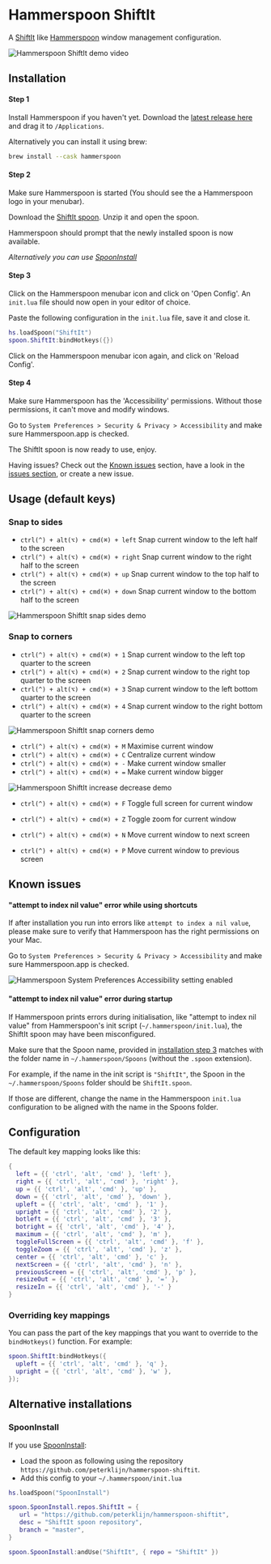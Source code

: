 # Hammerspoon ShiftIt

A [ShiftIt](https://github.com/fikovnik/ShiftIt) like [Hammerspoon](http://www.hammerspoon.org) window management configuration.

![Hammerspoon ShiftIt demo video](https://github.com/peterklijn/hammerspoon-shiftit/blob/master/images/shiftit-demo.gif?raw=true)

## Installation

#### Step 1

Install Hammerspoon if you haven't yet. Download the [latest release here](https://github.com/Hammerspoon/hammerspoon/releases/latest) and drag it to `/Applications`.

Alternatively you can install it using brew:
```bash
brew install --cask hammerspoon 
```

#### Step 2

Make sure Hammerspoon is started (You should see the a Hammerspoon logo in your menubar).

Download the [ShiftIt spoon](https://github.com/peterklijn/hammerspoon-shiftit/raw/master/Spoons/ShiftIt.spoon.zip). Unzip it and open the spoon.

Hammerspoon should prompt that the newly installed spoon is now available.

*Alternatively you can use [SpoonInstall](#spooninstall)*

#### Step 3

Click on the Hammerspoon menubar icon and click on 'Open Config'. An `init.lua` file should now open in your editor of choice.

Paste the following configuration in the `init.lua` file, save it and close it.

```lua
hs.loadSpoon("ShiftIt")
spoon.ShiftIt:bindHotkeys({})
```

Click on the Hammerspoon menubar icon again, and click on 'Reload Config'.

#### Step 4

Make sure Hammerspoon has the 'Accessibility' permissions. Without those permissions, it can't move and modify windows.

Go to `System Preferences > Security & Privacy > Accessibility` and make sure Hammerspoon.app is checked.


The ShiftIt spoon is now ready to use, enjoy.

Having issues? Check out the [Known issues](https://github.com/peterklijn/hammerspoon-shiftit#known-issues) section, have a look in the [issues section](https://github.com/peterklijn/hammerspoon-shiftit/issues), or create a new issue.

## Usage (default keys)

### Snap to sides

- `ctrl(^) + alt(⌥) + cmd(⌘) + left` Snap current window to the left half to the screen
- `ctrl(^) + alt(⌥) + cmd(⌘) + right` Snap current window to the right half to the screen
- `ctrl(^) + alt(⌥) + cmd(⌘) + up` Snap current window to the top half to the screen
- `ctrl(^) + alt(⌥) + cmd(⌘) + down` Snap current window to the bottom half to the screen

![Hammerspoon ShiftIt snap sides demo](https://github.com/peterklijn/hammerspoon-shiftit/blob/master/images/shiftit-demo-snap-sides.gif?raw=true)

### Snap to corners

- `ctrl(^) + alt(⌥) + cmd(⌘) + 1` Snap current window to the left top quarter to the screen
- `ctrl(^) + alt(⌥) + cmd(⌘) + 2` Snap current window to the right top quarter to the screen
- `ctrl(^) + alt(⌥) + cmd(⌘) + 3` Snap current window to the left bottom quarter to the screen
- `ctrl(^) + alt(⌥) + cmd(⌘) + 4` Snap current window to the right bottom quarter to the screen

![Hammerspoon ShiftIt snap corners demo](https://github.com/peterklijn/hammerspoon-shiftit/blob/master/images/shiftit-demo-snap-corners.gif?raw=true)


- `ctrl(^) + alt(⌥) + cmd(⌘) + M` Maximise current window
- `ctrl(^) + alt(⌥) + cmd(⌘) + C` Centralize current window
- `ctrl(^) + alt(⌥) + cmd(⌘) + -` Make current window smaller
- `ctrl(^) + alt(⌥) + cmd(⌘) + =` Make current window bigger

![Hammerspoon ShiftIt increase decrease demo](https://github.com/peterklijn/hammerspoon-shiftit/blob/master/images/shiftit-demo-increase-decrease.gif?raw=true)

- `ctrl(^) + alt(⌥) + cmd(⌘) + F` Toggle full screen for current window
- `ctrl(^) + alt(⌥) + cmd(⌘) + Z` Toggle zoom for current window

- `ctrl(^) + alt(⌥) + cmd(⌘) + N` Move current window to next screen
- `ctrl(^) + alt(⌥) + cmd(⌘) + P` Move current window to previous screen


## Known issues

#### "attempt to index nil value" error while using shortcuts

If after installation you run into errors like `attempt to index a nil value`, please make sure to verify that Hammerspoon has the right permissions on your Mac.

Go to `System Preferences > Security & Privacy > Accessibility` and make sure Hammerspoon.app is checked.

![Hammerspoon System Preferences Accessibility setting enabled](https://github.com/peterklijn/hammerspoon-shiftit/blob/master/images/system-preferences-big-sur.png?raw=true)

#### "attempt to index nil value" error during startup

If Hammerspoon prints errors during initialisation, like "attempt to index nil value" from Hammerspoon's init script (`~/.hammerspoon/init.lua`), the ShiftIt spoon may have been misconfigured.

Make sure that the Spoon name, provided in [installation step 3](https://github.com/peterklijn/hammerspoon-shiftit#step-3) matches with the folder name in `~/.hammerspoon/Spoons` (without the `.spoon` extension).

For example, if the name in the init script is `"ShiftIt"`, the Spoon in the `~/.hammerspoon/Spoons` folder should be `ShiftIt.spoon`.

If those are different, change the name in the Hammerspoon `init.lua` configuration to be aligned with the name in the Spoons folder.


## Configuration

The default key mapping looks like this:

```lua
{
  left = {{ 'ctrl', 'alt', 'cmd' }, 'left' },
  right = {{ 'ctrl', 'alt', 'cmd' }, 'right' },
  up = {{ 'ctrl', 'alt', 'cmd' }, 'up' },
  down = {{ 'ctrl', 'alt', 'cmd' }, 'down' },
  upleft = {{ 'ctrl', 'alt', 'cmd' }, '1' },
  upright = {{ 'ctrl', 'alt', 'cmd' }, '2' },
  botleft = {{ 'ctrl', 'alt', 'cmd' }, '3' },
  botright = {{ 'ctrl', 'alt', 'cmd' }, '4' },
  maximum = {{ 'ctrl', 'alt', 'cmd' }, 'm' },
  toggleFullScreen = {{ 'ctrl', 'alt', 'cmd' }, 'f' },
  toggleZoom = {{ 'ctrl', 'alt', 'cmd' }, 'z' },
  center = {{ 'ctrl', 'alt', 'cmd' }, 'c' },
  nextScreen = {{ 'ctrl', 'alt', 'cmd' }, 'n' },
  previousScreen = {{ 'ctrl', 'alt', 'cmd' }, 'p' },
  resizeOut = {{ 'ctrl', 'alt', 'cmd' }, '=' },
  resizeIn = {{ 'ctrl', 'alt', 'cmd' }, '-' }
}
```

### Overriding key mappings

You can pass the part of the key mappings that you want to override to the `bindHotkeys()` function. For example:

```lua
spoon.ShiftIt:bindHotkeys({
  upleft = {{ 'ctrl', 'alt', 'cmd' }, 'q' },
  upright = {{ 'ctrl', 'alt', 'cmd' }, 'w' },
});
```

## Alternative installations

### SpoonInstall

If you use [SpoonInstall](https://www.hammerspoon.org/Spoons/SpoonInstall.html):

- Load the spoon as following using the repository `https://github.com/peterklijn/hammerspoon-shiftit`.
- Add this config to your `~/.hammerspoon/init.lua`
 ```lua
hs.loadSpoon("SpoonInstall")

spoon.SpoonInstall.repos.ShiftIt = {
    url = "https://github.com/peterklijn/hammerspoon-shiftit",
    desc = "ShiftIt spoon repository",
    branch = "master",
}

spoon.SpoonInstall:andUse("ShiftIt", { repo = "ShiftIt" })
```

